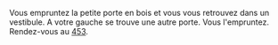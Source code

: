 Vous empruntez la petite porte en bois et vous vous retrouvez dans un vestibule. A votre gauche se trouve une autre porte. Vous l'empruntez. Rendez-vous au [453](453).
